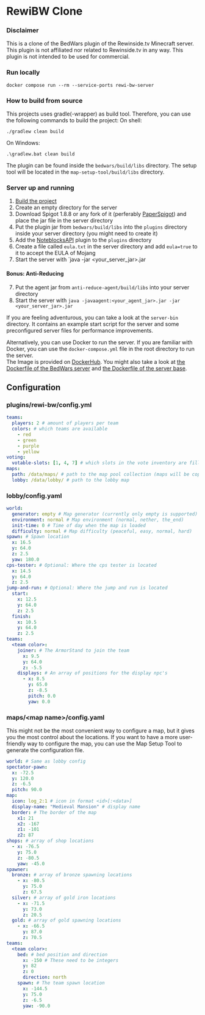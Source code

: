 # RewiBW Clone
### Disclaimer
This is a clone of the BedWars plugin of the Rewinside.tv Minecraft server. This plugin is not affiliated nor related to Rewinside.tv in any way. This plugin is not intended to be used for commercial.

### Run locally
```shell
docker compose run --rm --service-ports rewi-bw-server
```

### How to build from source
This projects uses gradle(-wrapper) as build tool. Therefore, you can use the following commands to build the project:
On shell:
```shell
./gradlew clean build
```
On Windows:
```shell
.\gradlew.bat clean build
```

The plugin can be found inside the `bedwars/build/libs` directory. The setup tool will be located in the `map-setup-tool/build/libs` directory.

### Server up and running

1. [Build the project](#how-to-build-from-source)
2. Create an empty directory for the server
3. Download Spigot 1.8.8 or any fork of it (perferably [PaperSpigot](https://api.papermc.io/v2/projects/paper/versions/1.8.8/builds/445/downloads/paper-1.8.8-445.jar)) and place the jar file in the server directory
4. Put the plugin jar from `bedwars/build/libs` into the `plugins` directory inside your server directory (you might need to create it)
5. Add the [NoteblocksAPI](https://jitpack.io/com/github/koca2000/NoteBlockAPI/1.6.2/NoteBlockAPI-1.6.2.jar) plugin to the `plugins` directory
6. Create a file called `eula.txt` in the server directory and add `eula=true` to it to accept the EULA of Mojang
7. Start the server with `java -jar <your_server_jar>.jar

#### Bonus: Anti-Reducing
7. Put the agent jar from `anti-reduce-agent/build/libs` into your server directory
8. Start the server with `java -javaagent:<your_agent_jar>.jar -jar <your_server_jar>.jar`

If you are feeling adventurous, you can take a look at the `server-bin` directory.
It contains an example start script for the server and some preconfigured server files for performance improvements.

Alternatively, you can use Docker to run the server. If you are familiar with Docker, you can use the `docker-compose.yml` file in the root directory to run the server. \
The Image is provided on [DockerHub](https://hub.docker.com/r/marfiens/rewibw-server).
You might also take a look at [the Dockerfile of the BedWars server](bedwars/Dockerfile) and [the Dockerfile of the server base](server-bin/Dockerfile).

## Configuration

### plugins/rewi-bw/config.yml
```yaml
teams:
  players: 2 # amount of players per team
  colors: # which teams are available
    - red
    - green
    - purple
    - yellow
voting:
  votable-slots: [1, 4, 7] # which slots in the vote inventory are filled with a map
maps:
  path: /data/maps/ # path to the map pool collection (maps will be copied to the server)
  lobby: /data/lobby/ # path to the lobby map
```

### lobby/config.yaml
```yaml
world:
  generator: empty # Map generator (currently only empty is supported)
  environment: normal # Map environment (normal, nether, the_end)
  init-time: 0 # Time of day when the map is loaded
  difficulty: normal # Map difficulty (peaceful, easy, normal, hard)
spawn: # Spawn location
  x: 16.5
  y: 64.0
  z: 2.5
  yaw: 180.0
cps-tester: # Optional: Where the cps tester is located
  x: 14.5
  y: 64.0
  z: 2.5
jump-and-run: # Optional: Where the jump and run is located
  start:
    x: 12.5
    y: 64.0
    z: 2.5
  finish:
    x: 10.5
    y: 64.0
    z: 2.5
teams:
  <team color>:
    joiner: # The ArmorStand to join the team
      x: 9.5
      y: 64.0
      z: -5.5
    displays: # An array of positions for the display npc's 
      - x: 8.5
        y: 65.0
        z: -8.5
        pitch: 0.0
        yaw: 0.0
```

### maps/\<map name>/config.yaml
This might not be the most convenient way to configure a map, but it gives you the most control about the locations.
If you want to have a more user-friendly way to configure the map, you can use the Map Setup Tool to generate the configuration file.

```yaml
world: # Same as lobby config
spectator-pawn:
  x: -72.5
  y: 120.0
  z: -6.5
  pitch: 90.0
map:
  icon: log_2:1 # icon in format <id>[:<data>]
  display-name: "Medieval Mansion" # display name
  border: # The border of the map
    x1: 21
    x2: -167
    z1: -101
    z2: 87
shops: # array of shop locations
  - x: -76.5
    y: 75.0
    z: -80.5
    yaw: -45.0
spawner:
  bronze: # array of bronze spawning locations
    - x: -80.5
      y: 75.0
      z: 67.5
  silver: # array of gold iron locations
    - x: -71.5
      y: 73.0
      z: 20.5
  gold: # array of gold spawning locations
    - x: -66.5
      y: 87.0
      z: 70.5
teams:
  <team color>:
    bed: # bed position and direction
      x: -150 # These need to be integers
      y: 82
      z: 0
      direction: north
    spawn: # The team spawn location
      x: -144.5
      y: 75.0
      z: -6.5
      yaw: -90.0
```

